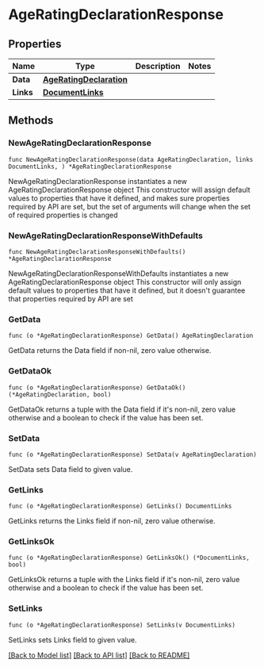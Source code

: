 # AgeRatingDeclarationResponse

## Properties

Name | Type | Description | Notes
------------ | ------------- | ------------- | -------------
**Data** | [**AgeRatingDeclaration**](AgeRatingDeclaration.md) |  | 
**Links** | [**DocumentLinks**](DocumentLinks.md) |  | 

## Methods

### NewAgeRatingDeclarationResponse

`func NewAgeRatingDeclarationResponse(data AgeRatingDeclaration, links DocumentLinks, ) *AgeRatingDeclarationResponse`

NewAgeRatingDeclarationResponse instantiates a new AgeRatingDeclarationResponse object
This constructor will assign default values to properties that have it defined,
and makes sure properties required by API are set, but the set of arguments
will change when the set of required properties is changed

### NewAgeRatingDeclarationResponseWithDefaults

`func NewAgeRatingDeclarationResponseWithDefaults() *AgeRatingDeclarationResponse`

NewAgeRatingDeclarationResponseWithDefaults instantiates a new AgeRatingDeclarationResponse object
This constructor will only assign default values to properties that have it defined,
but it doesn't guarantee that properties required by API are set

### GetData

`func (o *AgeRatingDeclarationResponse) GetData() AgeRatingDeclaration`

GetData returns the Data field if non-nil, zero value otherwise.

### GetDataOk

`func (o *AgeRatingDeclarationResponse) GetDataOk() (*AgeRatingDeclaration, bool)`

GetDataOk returns a tuple with the Data field if it's non-nil, zero value otherwise
and a boolean to check if the value has been set.

### SetData

`func (o *AgeRatingDeclarationResponse) SetData(v AgeRatingDeclaration)`

SetData sets Data field to given value.


### GetLinks

`func (o *AgeRatingDeclarationResponse) GetLinks() DocumentLinks`

GetLinks returns the Links field if non-nil, zero value otherwise.

### GetLinksOk

`func (o *AgeRatingDeclarationResponse) GetLinksOk() (*DocumentLinks, bool)`

GetLinksOk returns a tuple with the Links field if it's non-nil, zero value otherwise
and a boolean to check if the value has been set.

### SetLinks

`func (o *AgeRatingDeclarationResponse) SetLinks(v DocumentLinks)`

SetLinks sets Links field to given value.



[[Back to Model list]](../README.md#documentation-for-models) [[Back to API list]](../README.md#documentation-for-api-endpoints) [[Back to README]](../README.md)


